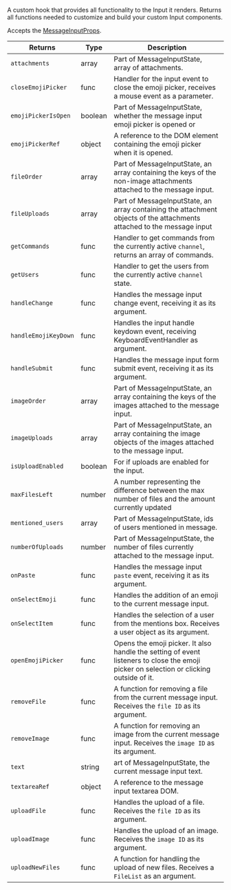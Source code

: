 A custom hook that provides all functionality to the Input it renders. Returns all functions needed to customize and build your custom Input components.

Accepts the [MessageInputProps](https://getstream.github.io/stream-chat-react/#messageinput).

| Returns   | Type | Description                                           |
| --------- | ---- | ----------------------------------------------------- |
|  `attachments` | array | Part of MessageInputState, array of attachments.
|  `closeEmojiPicker`| func | Handler for the input event to close the emoji picker, receives a mouse event as a parameter.
|  `emojiPickerIsOpen` | boolean | Part of MessageInputState, whether the message input emoji picker is opened or 
|  `emojiPickerRef` | object | A reference to the DOM element containing the emoji picker when it is opened.
|  `fileOrder` | array | Part of MessageInputState, an array containing the keys of the non-image attachments attached to the message input.
|  `fileUploads` | array | Part of MessageInputState, an array containing the attachment objects of the attachments attached to the message input
|  `getCommands` | func | Handler to get commands from the currently active `channel`, returns an array of commands.
|  `getUsers` | func | Handler to get the users from the currently active `channel` state.
|  `handleChange` | func | Handles the message input change event, receiving it as its argument.
|  `handleEmojiKeyDown` | func | Handles the input handle keydown event, receiving KeyboardEventHandler as argument.
|  `handleSubmit` | func | Handles the message input form submit event, receiving it as its argument.
|  `imageOrder` | array | Part of MessageInputState, an array containing the keys of the images attached to the message input.
|  `imageUploads` | array | Part of MessageInputState, an array containing the image objects of the images attached to the message input.
|  `isUploadEnabled` | boolean | For if uploads are enabled for the input.
|  `maxFilesLeft` | number | A number representing the difference between the max number of files and the amount currently updated
|  `mentioned_users` | array | Part of MessageInputState, ids of users mentioned in message.
|  `numberOfUploads` | number | Part of MessageInputState, the number of files currently attached to the message input.
|  `onPaste` | func | Handles the message input `paste` event, receiving it as its argument.
|  `onSelectEmoji` | func | Handles the addition of an emoji to the current message input.
|  `onSelectItem` | func | Handles the selection of a user from the mentions box. Receives a user object as its argument.                           
|  `openEmojiPicker` | func | Opens the emoji picker. It also handle the setting of event listeners to close the emoji picker on selection or clicking outside of it.
|  `removeFile` | func | A function for removing a file from the current message input. Receives the `file ID` as its argument.
|  `removeImage` | func | A function for removing an image from the current message input. Receives the `image ID` as its argument.
|  `text` | string | art of MessageInputState, the current message input text.
|  `textareaRef` | object | A reference to the message input textarea DOM.
|  `uploadFile` | func | Handles the upload of a file. Receives the `file ID` as its argument.
|  `uploadImage` | func | Handles the upload of an image. Receives the `image ID` as its argument.
|  `uploadNewFiles` | func | A function for handling the upload of new files. Receives a `FileList` as an argument.